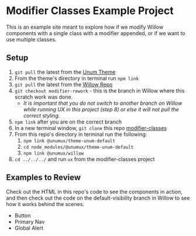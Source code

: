 # Modifier Classes Example Project

This is an example site meant to explore how if we modify Willow components with a single class with a modifier appended, or if we want to use multiple classes.

## Setup

1. `git pull` the latest from the [Unum Theme](https://github.com/unumux/theme-unum-default)
1. From the theme's directory in terminal run `npm link`
1. `git pull` the latest from the [Willow Repo](https://github.com/unumux/willow)
1. `git checkout modifier-rework` - this is the branch in Willow where this scratch work was done.
    - _It is important that you do not switch to another branch on Willow while running UX in this project (step 8) or else it will not pull the correct styling._
1. `npm link` after you are on the correct branch
1. In a new terminal window, `git clone` this repo [modifier-classes]()
1. From this repo's directory in terminal run the following:
   1. `npm link @unumux/theme-unum-default`
   1. `cd node_modules/@unumux/theme-unum-default`
   1. `npm link @unumux/willow`
1. `cd ../../../` and run `ux` from the modifier-classes project

## Examples to Review

Check out the HTML in this repo's code to see the components in action, and then check out the code on the default-visibility branch in Willow to see how it works behind the scenes.

- Button
- Primary Nav
- Global Alert